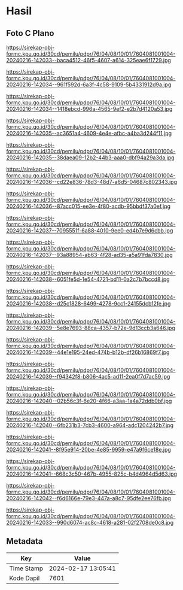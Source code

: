 # Hasil

## Foto C Plano

https://sirekap-obj-formc.kpu.go.id/30cd/pemilu/pdpr/76/04/08/10/01/7604081001004-20240216-142033--baca4512-46f5-4607-a614-325eae6f1729.jpg

https://sirekap-obj-formc.kpu.go.id/30cd/pemilu/pdpr/76/04/08/10/01/7604081001004-20240216-142034--961f592d-6a3f-4c58-9109-5b4331912d9a.jpg

https://sirekap-obj-formc.kpu.go.id/30cd/pemilu/pdpr/76/04/08/10/01/7604081001004-20240216-142034--1418ebcd-996a-4565-9ef2-e2b7d4120a53.jpg

https://sirekap-obj-formc.kpu.go.id/30cd/pemilu/pdpr/76/04/08/10/01/7604081001004-20240216-142035--ac3651a4-4609-4e4e-afbc-a4ba3d244f11.jpg

https://sirekap-obj-formc.kpu.go.id/30cd/pemilu/pdpr/76/04/08/10/01/7604081001004-20240216-142035--38daea09-12b2-44b3-aaa0-dbf94a29a3da.jpg

https://sirekap-obj-formc.kpu.go.id/30cd/pemilu/pdpr/76/04/08/10/01/7604081001004-20240216-142036--cd22e836-78d3-48d7-a6d5-04687c802343.jpg

https://sirekap-obj-formc.kpu.go.id/30cd/pemilu/pdpr/76/04/08/10/01/7604081001004-20240216-142036--87acc015-ee3e-4f80-acdb-95bbdf37a0ef.jpg

https://sirekap-obj-formc.kpu.go.id/30cd/pemilu/pdpr/76/04/08/10/01/7604081001004-20240216-142037--7095551f-6a88-4010-9ee0-ed4b7e9d6cbb.jpg

https://sirekap-obj-formc.kpu.go.id/30cd/pemilu/pdpr/76/04/08/10/01/7604081001004-20240216-142037--93a88954-ab63-4f28-ad35-a5a91fda7830.jpg

https://sirekap-obj-formc.kpu.go.id/30cd/pemilu/pdpr/76/04/08/10/01/7604081001004-20240216-142038--6051fe5d-1e54-4721-bd11-0a2c7b7bccd8.jpg

https://sirekap-obj-formc.kpu.go.id/30cd/pemilu/pdpr/76/04/08/10/01/7604081001004-20240216-142038--d25c1828-6499-4278-9cc1-24155dcb12fe.jpg

https://sirekap-obj-formc.kpu.go.id/30cd/pemilu/pdpr/76/04/08/10/01/7604081001004-20240216-142039--5e8e7693-88ca-4357-b72e-9d13ccb3a646.jpg

https://sirekap-obj-formc.kpu.go.id/30cd/pemilu/pdpr/76/04/08/10/01/7604081001004-20240216-142039--44e1e195-24ed-474b-b12b-df26b16869f7.jpg

https://sirekap-obj-formc.kpu.go.id/30cd/pemilu/pdpr/76/04/08/10/01/7604081001004-20240216-142039--f94342f8-b806-4ac5-ad11-2ea0f7d7ac59.jpg

https://sirekap-obj-formc.kpu.go.id/30cd/pemilu/pdpr/76/04/08/10/01/7604081001004-20240216-142040--02b56c3f-6e20-4f66-a3aa-1a4a72ddb0bf.jpg

https://sirekap-obj-formc.kpu.go.id/30cd/pemilu/pdpr/76/04/08/10/01/7604081001004-20240216-142040--6fb231b3-7cb3-4600-a964-adc1204242b7.jpg

https://sirekap-obj-formc.kpu.go.id/30cd/pemilu/pdpr/76/04/08/10/01/7604081001004-20240216-142041--8f95e914-20be-4e85-9959-e47a9f6ce18e.jpg

https://sirekap-obj-formc.kpu.go.id/30cd/pemilu/pdpr/76/04/08/10/01/7604081001004-20240216-142041--668c3c50-467b-4955-825c-b4d4964d5d63.jpg

https://sirekap-obj-formc.kpu.go.id/30cd/pemilu/pdpr/76/04/08/10/01/7604081001004-20240216-142042--f6d6166e-79e3-447a-a8c7-95dfe2ee76fb.jpg

https://sirekap-obj-formc.kpu.go.id/30cd/pemilu/pdpr/76/04/08/10/01/7604081001004-20240216-142033--990d6074-ac8c-4618-a281-02f2708de0c8.jpg


## Metadata

| Key        | Value               |
| ---------- | ------------------- |
| Time Stamp | 2024-02-17 13:05:41 |
| Kode Dapil | 7601                |



